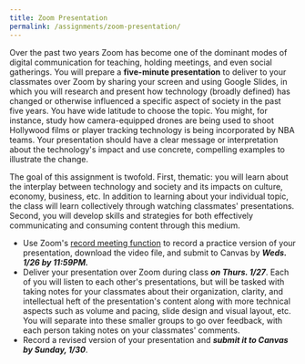 ```yaml
---
title: Zoom Presentation
permalink: /assignments/zoom-presentation/
---
```


Over the past two years Zoom has become one of the dominant modes of digital communication for teaching, holding meetings, and even social gatherings. You will prepare a **five-minute presentation** to deliver to your classmates over Zoom by sharing your screen and using Google Slides, in which you will research and present how technology (broadly defined) has changed or otherwise influenced a specific aspect of society in the past five years. You have wide latitude to choose the topic. You might, for instance, study how camera-equipped drones are being used to shoot Hollywood films or player tracking technology is being incorporated by NBA teams. Your presentation should have a clear message or interpretation about the technology's impact and use concrete, compelling examples to illustrate the change. 

The goal of this assignment is twofold. First, thematic: you will learn about the interplay between technology and society and its impacts on culture, economy, business, etc. In addition to learning about your individual topic, the class will learn collectively through watching classmates' presentations. Second, you will develop skills and strategies for both effectively communicating and consuming content through this medium. 

- Use Zoom's [record meeting function](https://support.zoom.us/hc/en-us/articles/201362473-Starting-a-local-recording) to record a practice version of your presentation, download the video file, and submit to Canvas by ***Weds. 1/26 by 11:59PM.***
- Deliver your presentation over Zoom during class ***on Thurs. 1/27***. Each of you will listen to each other's presentations, but will be tasked with taking notes for your classmates about their organization, clarity, and intellectual heft of the presentation's content along with more technical aspects such as volume and pacing, slide design and visual layout, etc. You will separate into these smaller groups to go over feedback, with each person taking notes on your classmates' comments. 
- Record a revised version of your presentation and ***submit it to Canvas by Sunday, 1/30***.
